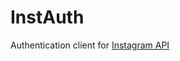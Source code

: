 # InstAuth

Authentication client for [Instagram API](https://www.instagram.com/developer/authentication/)
